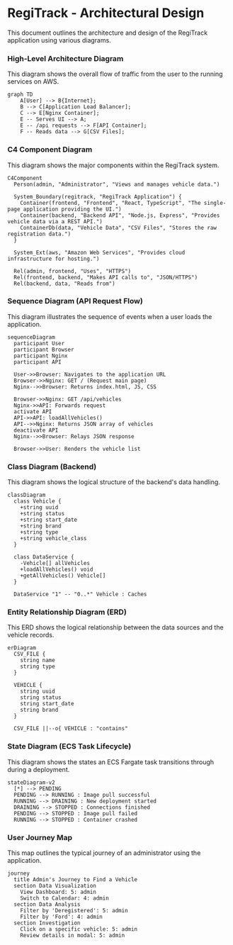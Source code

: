 # RegiTrack - Architectural Design

This document outlines the architecture and design of the RegiTrack application using various diagrams.

### High-Level Architecture Diagram

This diagram shows the overall flow of traffic from the user to the running services on AWS.

```mermaid
graph TD
    A[User] --> B{Internet};
    B --> C[Application Load Balancer];
    C --> E[Nginx Container];
    E -- Serves UI --> A;
    E -- /api requests --> F[API Container];
    F -- Reads data --> G[CSV Files];
```

### C4 Component Diagram

This diagram shows the major components within the RegiTrack system.

```mermaid
C4Component
  Person(admin, "Administrator", "Views and manages vehicle data.")
  
  System_Boundary(regitrack, "RegiTrack Application") {
    Container(frontend, "Frontend", "React, TypeScript", "The single-page application providing the UI.")
    Container(backend, "Backend API", "Node.js, Express", "Provides vehicle data via a REST API.")
    ContainerDb(data, "Vehicle Data", "CSV Files", "Stores the raw registration data.")
  }
  
  System_Ext(aws, "Amazon Web Services", "Provides cloud infrastructure for hosting.")

  Rel(admin, frontend, "Uses", "HTTPS")
  Rel(frontend, backend, "Makes API calls to", "JSON/HTTPS")
  Rel(backend, data, "Reads from")
```

### Sequence Diagram (API Request Flow)

This diagram illustrates the sequence of events when a user loads the application.

```mermaid
sequenceDiagram
  participant User
  participant Browser
  participant Nginx
  participant API
  
  User->>Browser: Navigates to the application URL
  Browser->>Nginx: GET / (Request main page)
  Nginx-->>Browser: Returns index.html, JS, CSS
  
  Browser->>Nginx: GET /api/vehicles
  Nginx->>API: Forwards request
  activate API
  API->>API: loadAllVehicles()
  API-->>Nginx: Returns JSON array of vehicles
  deactivate API
  Nginx-->>Browser: Relays JSON response
  
  Browser->>User: Renders the vehicle list
```

### Class Diagram (Backend)

This diagram shows the logical structure of the backend's data handling.

```mermaid
classDiagram
  class Vehicle {
    +string uuid
    +string status
    +string start_date
    +string brand
    +string type
    +string vehicle_class
  }

  class DataService {
    -Vehicle[] allVehicles
    +loadAllVehicles() void
    +getAllVehicles() Vehicle[]
  }
  
  DataService "1" -- "0..*" Vehicle : Caches
```

### Entity Relationship Diagram (ERD)

This ERD shows the logical relationship between the data sources and the vehicle records.

```mermaid
erDiagram
  CSV_FILE {
    string name
    string type
  }

  VEHICLE {
    string uuid
    string status
    string start_date
    string brand
  }

  CSV_FILE ||--o{ VEHICLE : "contains"
```

### State Diagram (ECS Task Lifecycle)

This diagram shows the states an ECS Fargate task transitions through during a deployment.

```mermaid
stateDiagram-v2
  [*] --> PENDING
  PENDING --> RUNNING : Image pull successful
  RUNNING --> DRAINING : New deployment started
  DRAINING --> STOPPED : Connections finished
  PENDING --> STOPPED : Image pull failed
  RUNNING --> STOPPED : Container crashed
```

### User Journey Map

This map outlines the typical journey of an administrator using the application.

```mermaid
journey
  title Admin's Journey to Find a Vehicle
  section Data Visualization
    View Dashboard: 5: admin
    Switch to Calendar: 4: admin
  section Data Analysis
    Filter by 'Deregistered': 5: admin
    Filter by 'Ford': 4: admin
  section Investigation
    Click on a specific vehicle: 5: admin
    Review details in modal: 5: admin
```
